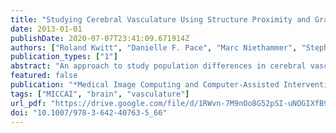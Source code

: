 ```yaml
---
title: "Studying Cerebral Vasculature Using Structure Proximity and Graph Kernels"
date: 2013-01-01
publishDate: 2020-07-07T23:41:09.671914Z
authors: ["Roland Kwitt", "Danielle F. Pace", "Marc Niethammer", "Stephen R. Aylward"]
publication_types: ["1"]
abstract: "An approach to study population differences in cerebral vasculature is proposed. This is done by 1) extending the concept of encoding cerebral blood vessel networks as spatial graphs and 2) quantifying graph similarity in a kernel-based discriminant classifier setup. We argue that augmenting graph vertices with information about their proximity to selected brain structures adds discriminative information and consequently leads to a more expressive encoding. Using graph-kernels then allows us to quantify graph similarity in a principled way. To demonstrate our approach, we assess the hypothesis that gender differences manifest as variations in the architecture of cerebral blood vessels, an observation that previously had only been tested and confirmed for the Circle of Willis. Our results strongly support this hypothesis, i.e, we can demonstrate non-trivial, statistically significant deviations from random gender classification in a cross-validation setup on 40 healthy patients."
featured: false
publication: "*Medical Image Computing and Computer-Assisted Intervention - MICCAI 2013 - 16th International Conference, Nagoya, Japan, September 22-26, 2013, Proceedings, Part II*"
tags: ["MICCAI", "brain", "vasculature"]
url_pdf: "https://drive.google.com/file/d/1RWvn-7M9nOo8G52pSI-uNOGIXfB9I8li"
doi: "10.1007/978-3-642-40763-5_66"
---
```


